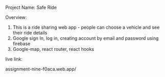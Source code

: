 Project Name: Safe Ride

Overview:
 
1)	This is a ride sharing web app - people can choose a vehicle and see their ride details
2) Google sign In, log in, creating account by email and password using firebase
3) Google-map, react router, react hooks


live link: 

assignment-nine-f0aca.web.app/
